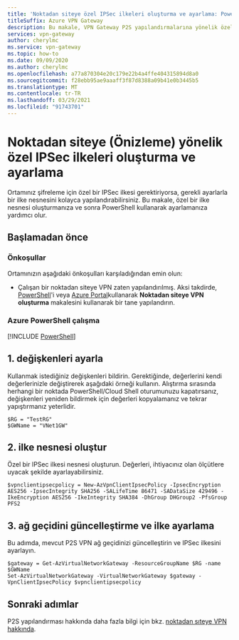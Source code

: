 ```yaml
---
title: 'Noktadan siteye özel IPSec ilkeleri oluşturma ve ayarlama: PowerShell'
titleSuffix: Azure VPN Gateway
description: Bu makale, VPN Gateway P2S yapılandırmalarına yönelik özel IPSec ilkeleri oluşturmanıza ve ayarlamanıza yardımcı olur
services: vpn-gateway
author: cherylmc
ms.service: vpn-gateway
ms.topic: how-to
ms.date: 09/09/2020
ms.author: cherylmc
ms.openlocfilehash: a77a870304e20c179e22b4a4ffe404315894d8a0
ms.sourcegitcommit: f28ebb95ae9aaaff3f87d8388a09b41e0b3445b5
ms.translationtype: MT
ms.contentlocale: tr-TR
ms.lasthandoff: 03/29/2021
ms.locfileid: "91743701"
---
```

# <a name="create-and-set-custom-ipsec-policies-for-point-to-site-preview"></a>Noktadan siteye (Önizleme) yönelik özel IPSec ilkeleri oluşturma ve ayarlama

Ortamınız şifreleme için özel bir IPSec ilkesi gerektiriyorsa, gerekli ayarlarla bir ilke nesnesini kolayca yapılandırabilirsiniz. Bu makale, özel bir ilke nesnesi oluşturmanıza ve sonra PowerShell kullanarak ayarlamanıza yardımcı olur.

## <a name="before-you-begin"></a>Başlamadan önce

### <a name="prerequisites"></a>Önkoşullar

Ortamınızın aşağıdaki önkoşulları karşıladığından emin olun:

* Çalışan bir noktadan siteye VPN zaten yapılandırılmış. Aksi takdirde, [PowerShell](vpn-gateway-howto-point-to-site-rm-ps.md)'i veya [Azure Portal](vpn-gateway-howto-point-to-site-resource-manager-portal.md)kullanarak **Noktadan siteye VPN oluşturma** makalesini kullanarak bir tane yapılandırın.

### <a name="working-with-azure-powershell"></a>Azure PowerShell çalışma

[!INCLUDE [PowerShell](../../includes/vpn-gateway-cloud-shell-powershell.md)]

## <a name="1-set-variables"></a><a name="signin"></a>1. değişkenleri ayarla

Kullanmak istediğiniz değişkenleri bildirin. Gerektiğinde, değerlerini kendi değerlerinizle değiştirerek aşağıdaki örneği kullanın. Alıştırma sırasında herhangi bir noktada PowerShell/Cloud Shell oturumunuzu kapatırsanız, değişkenleri yeniden bildirmek için değerleri kopyalamanız ve tekrar yapıştırmanız yeterlidir.

  ```azurepowershell-interactive
  $RG = "TestRG"
  $GWName = "VNet1GW"
  ```

## <a name="2-create-policy-object"></a><a name="create"></a>2. ilke nesnesi oluştur

Özel bir IPSec ilkesi nesnesi oluşturun. Değerleri, ihtiyacınız olan ölçütlere uyacak şekilde ayarlayabilirsiniz.

```azurepowershell-interactive
$vpnclientipsecpolicy = New-AzVpnClientIpsecPolicy -IpsecEncryption AES256 -IpsecIntegrity SHA256 -SALifeTime 86471 -SADataSize 429496 -IkeEncryption AES256 -IkeIntegrity SHA384 -DhGroup DHGroup2 -PfsGroup PFS2
```

## <a name="3-update-gateway-and-set-policy"></a><a name="update"></a>3. ağ geçidini güncelleştirme ve ilke ayarlama

Bu adımda, mevcut P2S VPN ağ geçidinizi güncelleştirin ve IPSec ilkesini ayarlayın.

```azurepowershell-interactive
$gateway = Get-AzVirtualNetworkGateway -ResourceGroupName $RG -name $GWName
Set-AzVirtualNetworkGateway -VirtualNetworkGateway $gateway -VpnClientIpsecPolicy $vpnclientipsecpolicy
```

## <a name="next-steps"></a>Sonraki adımlar

P2S yapılandırması hakkında daha fazla bilgi için bkz. [noktadan sıteye VPN hakkında](point-to-site-about.md).
